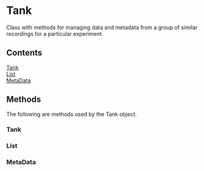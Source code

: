 # Tank #

Class with methods for managing data and metadata from a group of similar recordings for a particular experiment.

## Contents ##
[Tank](https://github.com/m053m716/ePhys_packages/tree/master/%2BorgExp/%40Tank#tank-1)  
[List](https://github.com/m053m716/ePhys_packages/tree/master/%2BorgExp/%40Tank#list)  
[MetaData](https://github.com/m053m716/ePhys_packages/tree/master/%2BorgExp/%40Tank#metadata)  

## Methods ##
The following are methods used by the Tank object.

### Tank ###

### List ###

### MetaData ###